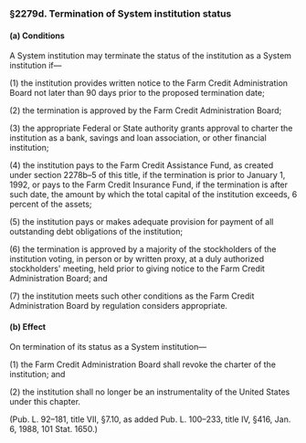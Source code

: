 ### §2279d. Termination of System institution status ###

#### (a) Conditions ####

A System institution may terminate the status of the institution as a System institution if—

(1) the institution provides written notice to the Farm Credit Administration Board not later than 90 days prior to the proposed termination date;

(2) the termination is approved by the Farm Credit Administration Board;

(3) the appropriate Federal or State authority grants approval to charter the institution as a bank, savings and loan association, or other financial institution;

(4) the institution pays to the Farm Credit Assistance Fund, as created under section 2278b–5 of this title, if the termination is prior to January 1, 1992, or pays to the Farm Credit Insurance Fund, if the termination is after such date, the amount by which the total capital of the institution exceeds, 6 percent of the assets;

(5) the institution pays or makes adequate provision for payment of all outstanding debt obligations of the institution;

(6) the termination is approved by a majority of the stockholders of the institution voting, in person or by written proxy, at a duly authorized stockholders' meeting, held prior to giving notice to the Farm Credit Administration Board; and

(7) the institution meets such other conditions as the Farm Credit Administration Board by regulation considers appropriate.

#### (b) Effect ####

On termination of its status as a System institution—

(1) the Farm Credit Administration Board shall revoke the charter of the institution; and

(2) the institution shall no longer be an instrumentality of the United States under this chapter.

(Pub. L. 92–181, title VII, §7.10, as added Pub. L. 100–233, title IV, §416, Jan. 6, 1988, 101 Stat. 1650.)